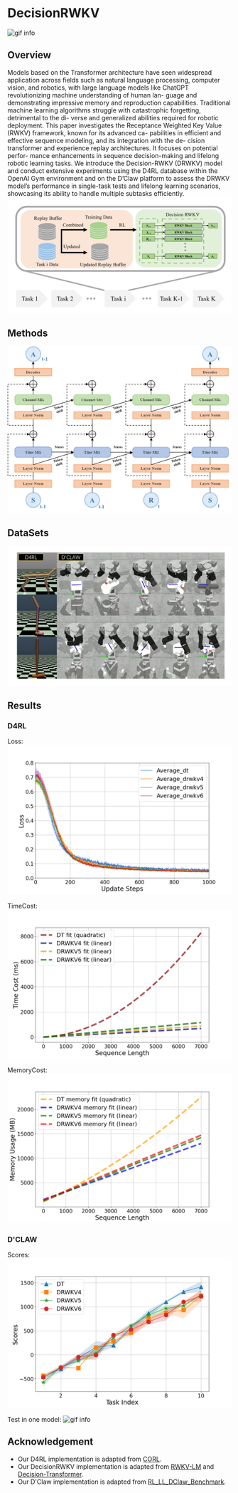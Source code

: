 # DecisionRWKV

![gif info](media/gif-Introduction.gif)


## Overview
Models based on the Transformer architecture have seen widespread application across
fields such as natural language processing, computer vision, and robotics, with large
language models like ChatGPT revolutionizing machine understanding of human lan-
guage and demonstrating impressive memory and reproduction capabilities. Traditional
machine learning algorithms struggle with catastrophic forgetting, detrimental to the di-
verse and generalized abilities required for robotic deployment. This paper investigates
the Receptance Weighted Key Value (RWKV) framework, known for its advanced ca-
pabilities in efficient and effective sequence modeling, and its integration with the de-
cision transformer and experience replay architectures. It focuses on potential perfor-
mance enhancements in sequence decision-making and lifelong robotic learning tasks.
We introduce the Decision-RWKV (DRWKV) model and conduct extensive experiments
using the D4RL database within the OpenAI Gym environment and on the D’Claw
platform to assess the DRWKV model’s performance in single-task tests and lifelong
learning scenarios, showcasing its ability to handle multiple subtasks efficiently.
![image info](media/fig-Intro_PaperOverview.png)

## Methods

![image info](media/fig-Method_DRWKV.png)

## DataSets

![image info](media/fig-Intro_Dataset.png)

## Results

### D4RL

Loss: 
![image info](media/fig-Method_Loss.png)

TimeCost:
![image info](media/fig-Method_TimeCost.png)

MemoryCost:
![image info](media/fig-Result_MemoryCost.png)

### D'CLAW
Scores:
![image info](media/fig-Result_ERScores.png)

Test in one model:
![gif info](media/gif-D'CLAW.gif)

## Acknowledgement
* Our D4RL implementation is adapted from [CORL](https://github.com/tinkoff-ai/CORL).
* Our DecisionRWKV implementation is adapted from [RWKV-LM](https://github.com/BlinkDL/RWKV-LM) and [Decision-Transformer](https://github.com/kzl/decision-transformer).
* Our D'Claw implementation is adapted from [RL_LL_DClaw_Benchmark](https://github.com/fanyangr/RL_LL_DClaw_Benchmark).
